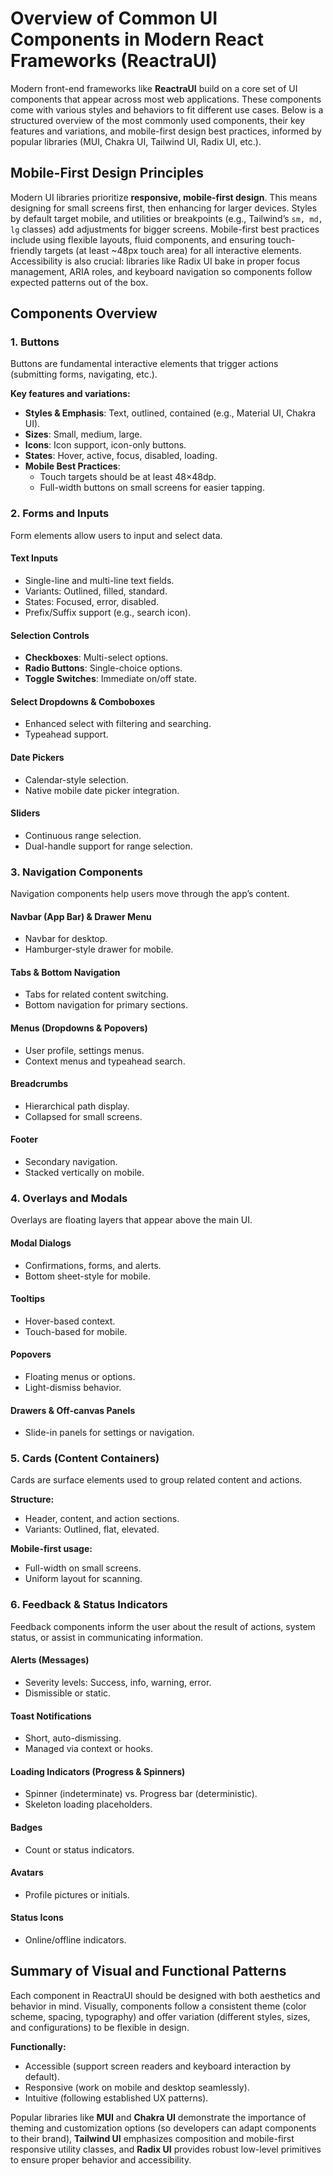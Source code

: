 # Overview of Common UI Components in Modern React Frameworks (ReactraUI)

Modern front-end frameworks like **ReactraUI** build on a core set of UI components that appear across most web applications. These components come with various styles and behaviors to fit different use cases. Below is a structured overview of the most commonly used components, their key features and variations, and mobile-first design best practices, informed by popular libraries (MUI, Chakra UI, Tailwind UI, Radix UI, etc.).

## Mobile-First Design Principles

Modern UI libraries prioritize **responsive, mobile-first design**. This means designing for small screens first, then enhancing for larger devices. Styles by default target mobile, and utilities or breakpoints (e.g., Tailwind’s `sm, md, lg` classes) add adjustments for bigger screens. Mobile-first best practices include using flexible layouts, fluid components, and ensuring touch-friendly targets (at least ~48px touch area) for all interactive elements. Accessibility is also crucial: libraries like Radix UI bake in proper focus management, ARIA roles, and keyboard navigation so components follow expected patterns out of the box.

## Components Overview

### 1. **Buttons**

Buttons are fundamental interactive elements that trigger actions (submitting forms, navigating, etc.).

**Key features and variations:**

- **Styles & Emphasis**: Text, outlined, contained (e.g., Material UI, Chakra UI).
- **Sizes**: Small, medium, large.
- **Icons**: Icon support, icon-only buttons.
- **States**: Hover, active, focus, disabled, loading.
- **Mobile Best Practices**:
  - Touch targets should be at least 48×48dp.
  - Full-width buttons on small screens for easier tapping.

### 2. **Forms and Inputs**

Form elements allow users to input and select data.

#### **Text Inputs**

- Single-line and multi-line text fields.
- Variants: Outlined, filled, standard.
- States: Focused, error, disabled.
- Prefix/Suffix support (e.g., search icon).

#### **Selection Controls**

- **Checkboxes**: Multi-select options.
- **Radio Buttons**: Single-choice options.
- **Toggle Switches**: Immediate on/off state.

#### **Select Dropdowns & Comboboxes**

- Enhanced select with filtering and searching.
- Typeahead support.

#### **Date Pickers**

- Calendar-style selection.
- Native mobile date picker integration.

#### **Sliders**

- Continuous range selection.
- Dual-handle support for range selection.

### 3. **Navigation Components**

Navigation components help users move through the app’s content.

#### **Navbar (App Bar) & Drawer Menu**

- Navbar for desktop.
- Hamburger-style drawer for mobile.

#### **Tabs & Bottom Navigation**

- Tabs for related content switching.
- Bottom navigation for primary sections.

#### **Menus (Dropdowns & Popovers)**

- User profile, settings menus.
- Context menus and typeahead search.

#### **Breadcrumbs**

- Hierarchical path display.
- Collapsed for small screens.

#### **Footer**

- Secondary navigation.
- Stacked vertically on mobile.

### 4. **Overlays and Modals**

Overlays are floating layers that appear above the main UI.

#### **Modal Dialogs**

- Confirmations, forms, and alerts.
- Bottom sheet-style for mobile.

#### **Tooltips**

- Hover-based context.
- Touch-based for mobile.

#### **Popovers**

- Floating menus or options.
- Light-dismiss behavior.

#### **Drawers & Off-canvas Panels**

- Slide-in panels for settings or navigation.

### 5. **Cards (Content Containers)**

Cards are surface elements used to group related content and actions.

**Structure:**

- Header, content, and action sections.
- Variants: Outlined, flat, elevated.

**Mobile-first usage:**

- Full-width on small screens.
- Uniform layout for scanning.

### 6. **Feedback & Status Indicators**

Feedback components inform the user about the result of actions, system status, or assist in communicating information.

#### **Alerts (Messages)**

- Severity levels: Success, info, warning, error.
- Dismissible or static.

#### **Toast Notifications**

- Short, auto-dismissing.
- Managed via context or hooks.

#### **Loading Indicators (Progress & Spinners)**

- Spinner (indeterminate) vs. Progress bar (deterministic).
- Skeleton loading placeholders.

#### **Badges**

- Count or status indicators.

#### **Avatars**

- Profile pictures or initials.

#### **Status Icons**

- Online/offline indicators.

## Summary of Visual and Functional Patterns

Each component in ReactraUI should be designed with both aesthetics and behavior in mind. Visually, components follow a consistent theme (color scheme, spacing, typography) and offer variation (different styles, sizes, and configurations) to be flexible in design.

**Functionally:**

- Accessible (support screen readers and keyboard interaction by default).
- Responsive (work on mobile and desktop seamlessly).
- Intuitive (following established UX patterns).

Popular libraries like **MUI** and **Chakra UI** demonstrate the importance of theming and customization options (so developers can adapt components to their brand), **Tailwind UI** emphasizes composition and mobile-first responsive utility classes, and **Radix UI** provides robust low-level primitives to ensure proper behavior and accessibility.

